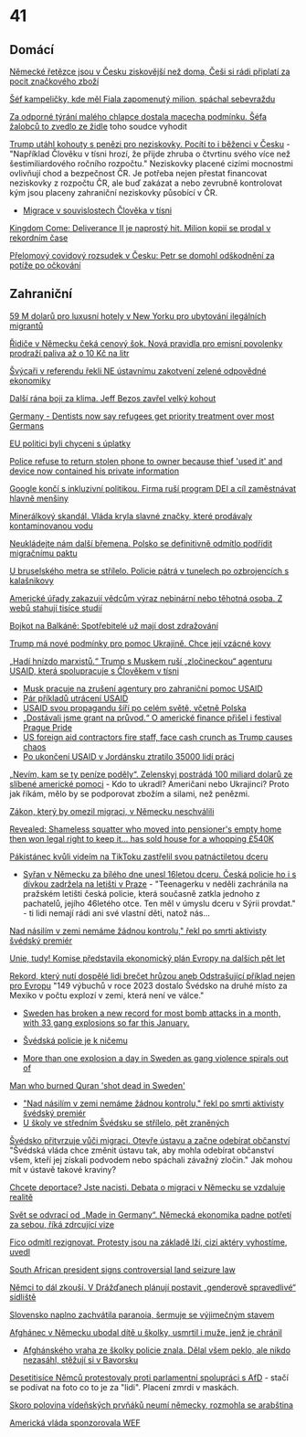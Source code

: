 # 41

## Domácí 

[Německé řetězce jsou v Česku ziskovější než doma, Češi si rádi připlatí za pocit značkového zboží](https://www.novinky.cz/clanek/ekonomika-nemecke-retezce-jsou-v-cesku-ziskovejsi-nez-doma-40508076)

[Šéf kampeličky, kde měl Fiala zapomenutý milion, spáchal sebevraždu](https://www.novinky.cz/clanek/domaci-sef-kampelicky-kde-mel-fiala-zapomenuty-milion-spachal-sebevrazdu-40475445)

[Za odporné týrání malého chlapce dostala macecha podmínku. Šéfa žalobců to zvedlo ze židle](https://www.novinky.cz/clanek/krimi-zabaleny-v-pytli-s-roubikem-v-puse-podminku-za-perverzni-tyrani-ditete-chce-zvratit-sef-zalobcu-40507987) toho soudce vyhodit

[Trump utáhl kohouty s penězi pro neziskovky. Pocítí to i běženci v Česku](https://www.idnes.cz/zpravy/domaci/ceske-neziskovky-prijdou-o-penize-kvuli-rozhodnuti-trumpa.A250201_837916_domaci_jan) - "Například Člověku v tísni hrozí, že přijde zhruba o čtvrtinu svého více než šestimiliardového ročního rozpočtu." Neziskovky placené cizími mocnostmi ovlivňují chod a bezpečnost ČR. Je potřeba nejen přestat financovat neziskovky z rozpočtu ČR, ale buď zakázat a nebo zevrubně kontrolovat kým jsou placeny zahraniční neziskovky působící v ČR.
 * [Migrace v souvislostech Člověka v tísni](https://metropolevsech.eu/cs/news/migrace-v-souvislostech-cloveka-v-tisni/)

[Kingdom Come: Deliverance II je naprostý hit. Milion kopií se prodal v rekordním čase](https://www.novinky.cz/clanek/internet-a-pc-hry-a-herni-systemy-kingdom-come-deliverance-ii-je-naprosty-hit-milion-kopii-se-prodal-v-rekordnim-case-40507870)

[Přelomový covidový rozsudek v Česku: Petr se domohl odškodnění za potíže po očkování](https://cnn.iprima.cz/prelomovy-rozsudek-v-praze-muz-ma-dostat-odskodneni-za-potize-po-ockovani-proti-covidu-465410)


## Zahraniční

[59 M dolarů pro luxusní hotely v New Yorku pro ubytování ilegálních migrantů](https://x.com/elonmusk/status/1888891512303263815)

[Řidiče v Německu čeká cenový šok. Nová pravidla pro emisní povolenky prodraží paliva až o 10 Kč na litr ](https://www.echo24.cz/a/HFLFQ/zpravy-svet-nemecko-ridici-cenovy-sok-pravidla-emise-povolenky-paliva-cena-10-kc-litr)

[Švýcaři v referendu řekli NE ústavnímu zakotvení zelené odpovědné ekonomiky ](https://www.echo24.cz/a/HbcfR/zpravy-svet-svycarsko-v-referendu-odmitlo-ekologicky-odpovednou-ekonomiku)

[Další rána boji za klima. Jeff Bezos zavřel velký kohout](https://www.parlamentnilisty.cz/arena/monitor/Dalsi-rana-boji-za-klima-Jeff-Bezos-zavrel-velky-kohout-769014)

[Germany - Dentists now say refugees get priority treatment over most Germans](https://x.com/RMXnews/status/1887822614350975458)

[EU politici byli chyceni s úplatky](https://x.com/Fidias0/status/1887818591841439792)

[Police refuse to return stolen phone to owner because thief 'used it' and device now contained his private information](https://www.lbc.co.uk/crime/police-refuse-to-return-stolen-phone-to-owner-because-thief-used-device/)

[Google končí s inkluzivní politikou. Firma ruší program DEI a cíl zaměstnávat hlavně menšiny](https://www.echo24.cz/a/HRgwV/zpravy-svet-google-konci-s-inkluzivni-politikou-firma-rusi-program-dei-a-cil-zamestnavat-hlavne-mensiny)

[Minerálkový skandál. Vláda kryla slavné značky, které prodávaly kontaminovanou vodu](https://www.echo24.cz/a/HV8eK/zpravy-svet-francie-kontaminovane-mineralky)

[Neukládejte nám další břemena. Polsko se definitivně odmítlo podřídit migračnímu paktu](https://www.novinky.cz/clanek/zahranicni-evropa-neukladejte-nam-dalsi-bremena-polsko-se-definitivne-odmitlo-podridit-migracnimu-paktu-40507730)

[U bruselského metra se střílelo. Policie pátrá v tunelech po ozbrojencích s kalašnikovy](https://www.novinky.cz/clanek/zahranicni-evropa-strelba-u-bruselskeho-metra-40507704)

[Americké úřady zakazují vědcům výraz nebinární nebo těhotná osoba. Z webů stahují tisíce studií](https://www.irozhlas.cz/zpravy-svet/americke-urady-zakazuji-vedcum-vyraz-nebinarni-nebo-tehotna-osoba-z-webu-stahuji_2502041101_mst)

[Bojkot na Balkáně: Spotřebitelé už mají dost zdražování](https://www.novinky.cz/clanek/ekonomika-bojkot-na-balkane-spotrebitele-uz-maji-dost-zdrazovani-40507554)

[Trump má nové podmínky pro pomoc Ukrajině. Chce její vzácné kovy](https://www.novinky.cz/clanek/zahranicni-trump-ma-nove-podminky-pro-pomoc-ukrajine-chce-jeji-vzacne-kovy-40507467)

[„Hadí hnízdo marxistů.“ Trump s Muskem ruší „zločineckou“ agenturu USAID, která spolupracuje s Člověkem v tísni ](https://www.echo24.cz/a/HcgRc/zpravy-svet-trump-vytahl-proti-neziskovkam-vcetne-clovek-v-tisni-hadi-hnizdo-marxistu)
 * [Musk pracuje na zrušení agentury pro zahraniční pomoc USAID](https://www.novinky.cz/clanek/zahranicni-amerika-musk-pracuje-na-zruseni-agentury-pro-zahranicni-pomoc-usaid-40507356)
 * [Pár příkladů utrácení USAID](https://x.com/libsoftiktok/status/1886523478746017817)
 * [USAID svou propagandu šíří po celém světě, včetně Polska](https://x.com/captivedreamer7/status/1887166087873380704)
 * [„Dostávali jsme grant na průvod.“ O americké finance přišel i festival Prague Pride](https://denikn.cz/1645266/dostavali-jsme-grant-na-pruvod-o-americke-finance-prijde-i-festival-prague-pride/)
 * [US foreign aid contractors fire staff, face cash crunch as Trump causes chaos](https://www.reuters.com/world/us/usaid-contractors-fire-staff-face-cash-crunch-trump-causes-chaos-aid-world-2025-02-04/)
 * [Po ukončení USAID v Jordánsku ztratilo 35000 lidí práci](https://x.com/TheQuartering/status/1888989482176684399)

[„Nevím, kam se ty peníze poděly“. Zelenskyj postrádá 100 miliard dolarů ze slíbené americké pomoci](https://www.novinky.cz/clanek/valka-na-ukrajine-nevim-kam-se-ty-penize-podely-zelenskyj-postrada-100-miliard-dolaru-ze-slibene-americke-pomoci-40507310) - Kdo to ukradl? Američani nebo Ukrajinci? Proto jak říkám, mělo by se podporovat zbožím a silami, než penězmi.

[Zákon, který by omezil migraci, v Německu neschválili](https://www.novinky.cz/clanek/zahranicni-evropa-zakon-ktery-by-omezil-migraci-v-nemecku-neschvalili-40507187)

[Revealed: Shameless squatter who moved into pensioner's empty home then won legal right to keep it... has sold house for a whopping £540K](https://www.dailymail.co.uk/news/article-12809015/Squatter-moved-home-won-legal-right-sells.html)

[Pákistánec kvůli videím na TikToku zastřelil svou patnáctiletou dceru](https://www.novinky.cz/clanek/zahranicni-svet-pakistanec-kvuli-videim-na-tiktoku-zastrelil-svou-patnactiletou-dceru-40506819#dop_ab_variant=0&dop_id=40506819&dop_req_id=yEcfaevJdOy-202501310932&dop_source_zone_name=novinky.web.nexttoart)
 * [Syřan v Německu za bílého dne unesl 16letou dceru. Česká policie ho i s dívkou zadržela na letišti v Praze](https://www.novinky.cz/clanek/zahranicni-syran-v-nemecku-za-bileho-dne-unesl-16letou-dceru-ceska-policie-ho-i-s-divkou-zadrzela-na-letisti-v-praze-40507398) - "Teenagerku v neděli zachránila na pražském letišti česká policie, která současně zatkla jednoho z pachatelů, jejího 46letého otce. Ten měl v úmyslu dceru v Sýrii provdat." - ti lidi nemají rádi ani své vlastní děti, natož nás...

[Nad násilím v zemi nemáme žádnou kontrolu," řekl po smrti aktivisty švédský premiér](https://zpravy.aktualne.cz/zahranici/nad-nasilim-v-zemi-nemame-zadnou-kontrolu-rekl-po-smrti-akti/r~5d6041dedfdd11ef80bfac1f6b220ee8/)

[Unie, tudy! Komise představila ekonomický plán Evropy na dalších pět let](https://www.seznamzpravy.cz/clanek/ekonomika-byznys-trendy-analyzy-unie-tudy-komise-predstavila-ekonomicky-plan-pro-eu-na-dalsich-pet-let-269043)

[Rekord, který nutí dospělé lidi brečet hrůzou aneb Odstrašující příklad nejen pro Evropu](https://www.forum24.cz/rekord-ktery-nuti-dospele-lidi-brecet-hruzou-aneb-odstrasujici-priklad-nejen-pro-evropu) "149 výbuchů v roce 2023 dostalo Švédsko na druhé místo za Mexiko v počtu explozí v zemi, která není ve válce."
 * [Sweden has broken a new record for most bomb attacks in a month, with 33 gang explosions so far this January.](https://x.com/visegrad24/status/1885087504539218100)
 * [Švédská policie je k ničemu](https://x.com/BGatesIsaPyscho/status/1886773606660612359)

 * [More than one explosion a day in Sweden as gang violence spirals out of ](controlhttps://rmx.news/article/more-than-one-explosion-a-day-in-sweden-as-gang-violence-spirals-out-of-control/)

[Man who burned Quran 'shot dead in Sweden'](https://www.bbc.com/news/articles/cpdx2wqpg7zo)
 * ["Nad násilím v zemi nemáme žádnou kontrolu," řekl po smrti aktivisty švédský premiér ](https://zpravy.aktualne.cz/zahranici/nad-nasilim-v-zemi-nemame-zadnou-kontrolu-rekl-po-smrti-akti/r~5d6041dedfdd11ef80bfac1f6b220ee8/)
 * [U školy ve středním Švédsku se střílelo, pět zraněných ](https://www.novinky.cz/clanek/zahranicni-evropa-strelba-u-svedske-skoly-40507564)

[Švédsko přitvrzuje vůči migraci. Otevře ústavu a začne odebírat občanství](https://www.idnes.cz/zpravy/zahranicni/svedsko-migrace-obcanstvi-cestny-zivot-ustava-zmeny.A250116_092719_zahranicni_kha) "Švédská vláda chce změnit ústavu tak, aby mohla odebírat občanství všem, kteří jej získali podvodem nebo spáchali závažný zločin." Jak mohou mít v ústavě takové kraviny?

[Chcete deportace? Jste nacisti. Debata o migraci v Německu se vzdaluje realitě](https://www.idnes.cz/zpravy/zahranicni/nemecko-nelegalni-migrace-cdu-afd-friedrich-merz-volby.A250127_192711_zahranicni_ceve?zdroj=sph_hp)
 
[Svět se odvrací od „Made in Germany“. Německá ekonomika padne potřetí za sebou, říká zdrcující vize ](https://www.echo24.cz/a/H3htn/zpravy-ekonomika-nemecko-prumysl-recese-cla-trump-hluboka-krize)

[Fico odmítl rezignovat. Protesty jsou na základě lží, cizí aktéry vyhostíme, uvedl](https://www.idnes.cz/zpravy/zahranicni/slovensko-fico-demonstrace-reakce.A250125_125614_zahranicni_idh)

[South African president signs controversial land seizure law](https://www.bbc.com/news/articles/cvg9w4n6gp5o)

[Němci to dál zkouší. V Drážďanech plánují postavit „genderově spravedlivé“ sídliště](https://www.echo24.cz/a/HRVMh/zpravy-domov-drazdany-postavi-genderove-spravedlivou-ctvrt)

[Slovensko naplno zachvátila paranoia, šermuje se výjimečným stavem](https://www.novinky.cz/clanek/zahranicni-evropa-vyjimecny-stav-zatim-nevyhlasime-rika-pellegrini-kvuli-prevratu-kterym-strasi-fico-40505894)

[Afghánec v Německu ubodal dítě u školky, usmrtil i muže, jenž je chránil](https://www.idnes.cz/zpravy/zahranicni/nemecko-utok-aschaffenburgu-afghanistan-park-batole.A250122_152613_zahranicni_jhr?zdroj=cxrecs#cxrecs_s)
 * [Afghánského vraha ze školky policie znala. Dělal všem peklo, ale nikdo nezasáhl, stěžují si v Bavorsku](https://www.novinky.cz/clanek/zahranicni-evropa-afghanskeho-vraha-ze-skolky-policie-znala-delal-vsem-peklo-ale-nikdo-nezasahl-stezuji-si-v-bavorsku-40505869)

[Desetitisíce Němců protestovaly proti parlamentní spolupráci s AfD](https://www.novinky.cz/clanek/zahranicni-evropa-desetitisice-nemcu-protestovaly-proti-parlamentni-spolupraci-s-afd-40507236) - stačí se podívat na foto co to je za "lidi". Placení zmrdi v maskách.

[Skoro polovina vídeňských prvňáků neumí německy, rozmohla se arabština](https://www.idnes.cz/zpravy/zahranicni/rakousko-nemcina-arabstina-turectina-skolstvi-prvnacci.A250122_143531_zahranicni_jhr)

[Americká vláda sponzorovala WEF](https://x.com/KanekoaTheGreat/status/1887261736618893636)
